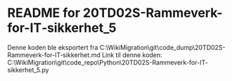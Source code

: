 # README for 20TD02S-Rammeverk-for-IT‐sikkerhet_5
Denne koden ble eksportert fra C:\WikiMigration\git\code_dump\20TD02S-Rammeverk-for-IT‐sikkerhet.md
Link til denne koden: C:\WikiMigration\git\code_repo\Python\20TD02S-Rammeverk-for-IT‐sikkerhet_5.py
